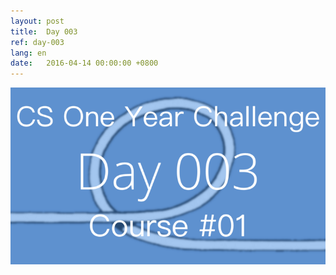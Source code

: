 ```yaml
---
layout: post
title:  Day 003
ref: day-003
lang: en
date:   2016-04-14 00:00:00 +0800
---
```


![](/images/Day003-en.png)
